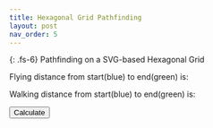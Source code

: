 ```yaml
---
title: Hexagonal Grid Pathfinding
layout: post
nav_order: 5
---
```


{: .fs-6}
Pathfinding on a SVG-based Hexagonal Grid

Flying distance from start(blue) to end(green) is: <span id="fly_dist"></span>

Walking distance from start(blue) to end(green) is: <span id="walk_dist"></span>

<button id="calc" onclick="calculate()">Calculate</button>

<svg id="grid" viewBox="0 0 500 600" height="500" width="600"></svg>

<script type="text/javascript" src="../src/hex2.js"></script>
